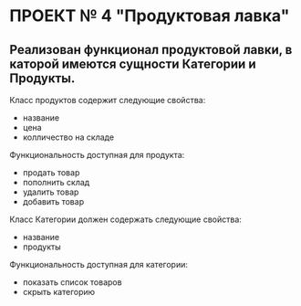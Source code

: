 
# ПРОЕКТ № 4 "Продуктовая лавка"

## Реализован функционал продуктовой лавки, в каторой имеются сущности Категории и Продукты.

Класс продуктов содержит следующие свойства:

- название
- цена
- колличество на складе

Функциональность доступная для продукта:

- продать товар
- пополнить склад
- удалить товар
- добавить товар

Класс Категории должен содержать следующие свойства:

- название
- продукты

Функциональность доступная для категории:

- показать список товаров
- скрыть категорию